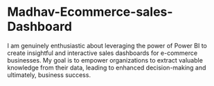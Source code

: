 # Madhav-Ecommerce-sales-Dashboard
I am genuinely enthusiastic about leveraging the power of Power BI to create insightful and interactive sales dashboards for e-commerce businesses. My goal is to empower organizations to extract valuable knowledge from their data, leading to enhanced decision-making and ultimately, business success. 
